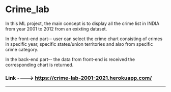 # Crime_lab

In this ML project, the main concept is to display all the crime list in INDIA from year 2001 to 2012 from an exixting dataset.

In the front-end part-- user can select the crime chart consisting of crimes in specific year, specific states/union territories and also from specific crime category.

In the back-end part-- the data from front-end is received the corresponding chart is returned.

### Link ----> https://crime-lab-2001-2021.herokuapp.com/

**************************************************
